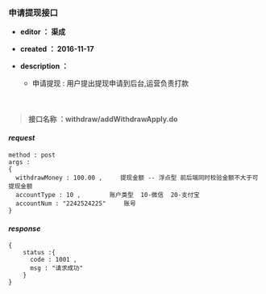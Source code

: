 ### 申请提现接口

- **editor ： 渠成**


- **created ： 2016-11-17**


- **description ：**

  - 申请提现 : 用户提出提现申请到后台,运营负责打款 

  ​

> #### 接口名称 ：withdraw/addWithdrawApply.do

#### ***request***

```
method : post
args : 
{
  withdrawMoney : 100.00 ,     提现金额 -- 浮点型 前后端同时校验金额不大于可提现金额   
  accountType : 10 , 		账户类型  10-微信  20-支付宝
  accountNum : "2242524225"		账号
}
```

#### ***response***

```
{
	status :{
      code : 1001 , 
      msg : "请求成功"
	}
}
```



